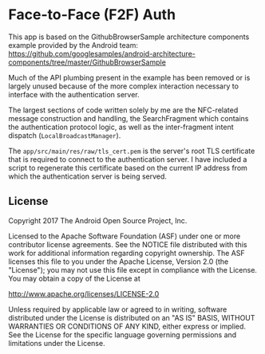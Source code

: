 Face-to-Face (F2F) Auth
=======================

This app is based on the GithubBrowserSample architecture components example
provided by the Android team: https://github.com/googlesamples/android-architecture-components/tree/master/GithubBrowserSample

Much of the API plumbing present in the example has been removed or is largely
unused because of the more complex interaction necessary to interface with the
authentication server.

The largest sections of code written solely by me are the NFC-related message
construction and handling, the SearchFragment which contains the
authentication protocol logic, as well as the inter-fragment intent dispatch
(`LocalBroadcastManager`).

The `app/src/main/res/raw/tls_cert.pem` is the server's root TLS
certificate that is required to connect to the authentication server. I have
included a script to regenerate this certificate based on the current IP
address from which the authentication server is being served.

License
--------

Copyright 2017 The Android Open Source Project, Inc.

Licensed to the Apache Software Foundation (ASF) under one or more contributor
license agreements.  See the NOTICE file distributed with this work for
additional information regarding copyright ownership.  The ASF licenses this
file to you under the Apache License, Version 2.0 (the "License"); you may not
use this file except in compliance with the License.  You may obtain a copy of
the License at

http://www.apache.org/licenses/LICENSE-2.0

Unless required by applicable law or agreed to in writing, software
distributed under the License is distributed on an "AS IS" BASIS, WITHOUT
WARRANTIES OR CONDITIONS OF ANY KIND, either express or implied.  See the
License for the specific language governing permissions and limitations under
the License.
